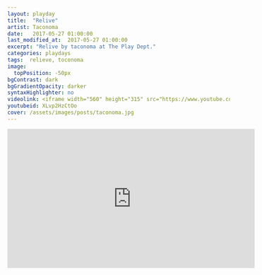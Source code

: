 ```yaml
---
layout: playday
title:  "Relive"
artist: Taconoma
date:   2017-05-27 01:00:00
last_modified_at:  2017-05-27 01:00:00
excerpt: "Relive by taconoma at The Play Dept."
categories: playdays
tags:  relieve, toconoma
image:
  topPosition: -50px
bgContrast: dark
bgGradientOpacity: darker
syntaxHighlighter: no
videolink: <iframe width="560" height="315" src="https://www.youtube.com/embed/XLvp2HzCtOo?rel=0&amp;showinfo=0" frameborder="0" allowfullscreen></iframe>
youtubeid: XLvp2HzCtOo
cover: /assets/images/posts/taconoma.jpg
---
```



<iframe width="560" height="315" src="https://www.youtube.com/embed/XLvp2HzCtOo?rel=0&amp;showinfo=0" frameborder="0" allowfullscreen></iframe>